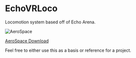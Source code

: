 # EchoVRLoco
Locomotion system based off of Echo Arena.


<img src="https://img.itch.zone/aW1nLzEzMDQxOTIxLnBuZw==/original/ryZgyM.png" alt="AeroSpace"/>

<a href="https://ce1este.itch.io/aerospace">AeroSpace Download</a>

Feel free to either use this as a basis or reference for a project.
